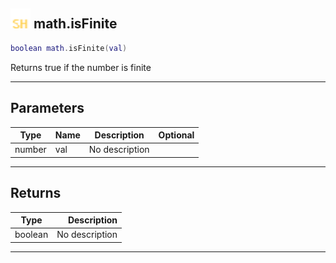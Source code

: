 ## <img src="../../.gitbook/assets/shared.png" width="32" height="32" /> math.isFinite

```lua
boolean math.isFinite(val)
```

Returns true if the number is finite<br>

-----------------
## Parameters

| Type   | Name | Description | Optional |
| ------ | ---- | ----------- | -------: |
| number | val | No description |  |

-----------------
## Returns

| Type   | Description |
| ------ | ----------: |
| boolean | No description |


--------